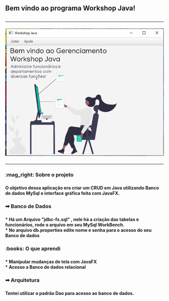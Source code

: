 <h2>Bem vindo ao programa Workshop Java!<br><h2>
<hr>
<img src= "screenshot/Capturar.PNG">
<hr>
<h3>:mag_right: Sobre o projeto<h3>
  <h4>
    O objetivo dessa aplicação era criar um CRUD em Java utilizando Banco de dados MySql e interface gráfica feita com JavaFX.<br>
  <h4>
<h3>➡ Banco de Dados<h3>
  <h4>
    * Há um Arquivo "jdbc-fx.sql" , nele há a criação das tabelas e funcionários, rode o arquivo em seu MySql WorkBench.<br>
    * No arquivo db.properties edite nome e senha para o acesso do seu Banco de dados
  <h4>
<h3>:books: O que aprendi<h3>
 <h4>
    * Manipular mudanças de tela com JavaFX <br>
    * Acesso a Banco de dados relacional <br>
 <h4>
<h3>➡ Arquitetura<h3>
  <h4>
    Tentei utilizar o padrão Dao para acesso ao banco de dados.
 <h4>
  
